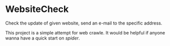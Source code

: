 # WebsiteCheck
Check the update of given website, send an e-mail to the specific address.

This project is a simple attempt for web crawle. 
It would be helpful if anyone wanna have a quick start on *spider*. 
